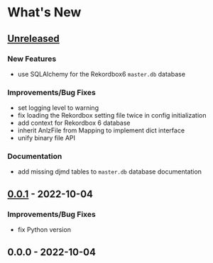 # What's New

<a name="unreleased"></a>
## [Unreleased]

### New Features
- use SQLAlchemy for the  Rekordbox6 `master.db` database

### Improvements/Bug Fixes
- set logging level to warning
- fix loading the Rekordbox setting file twice in config initialization
- add context for Rekordbox 6 database
- inherit AnlzFile from Mapping to implement dict interface
- unify binary file API

### Documentation
- add missing djmd tables to `master.db` database documentation


<a name="0.0.1"></a>
## [0.0.1] - 2022-10-04
### Improvements/Bug Fixes
- fix Python version


<a name="0.0.0"></a>
## 0.0.0 - 2022-10-04


[Unreleased]: https://github.com/dylanljones/pyrekordbox/compare/0.0.1...HEAD
[0.0.1]: https://github.com/dylanljones/pyrekordbox/compare/0.0.0...0.0.1
